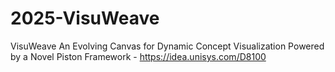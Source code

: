 # 2025-VisuWeave
VisuWeave An Evolving Canvas for Dynamic Concept Visualization Powered by a Novel Piston Framework - https://idea.unisys.com/D8100
